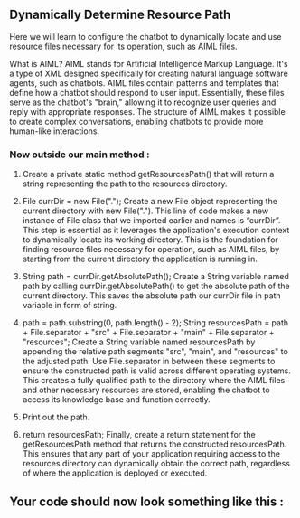 ## Dynamically Determine Resource Path

Here we will learn to configure the chatbot to dynamically locate and use resource files necessary for its operation, such as AIML files. 

What is AIML?
AIML stands for Artificial Intelligence Markup Language. It's a type of XML designed specifically for creating natural language software agents, such as chatbots. AIML files contain patterns and templates that define how a chatbot should respond to user input. Essentially, these files serve as the chatbot's "brain," allowing it to recognize user queries and reply with appropriate responses. The structure of AIML makes it possible to create complex conversations, enabling chatbots to provide more human-like interactions.

### Now outside our main method :

1. Create a private static method getResourcesPath() that will return a string representing the path to the resources directory.

2. File currDir = new File(".");
Create a new File object representing the current directory with new File("."). This line of code makes a new instance of File class that we imported earlier and names is “currDir”. This step is essential as it leverages the application's execution context to dynamically locate its working directory. This is the foundation for finding resource files necessary for operation, such as AIML files, by starting from the current directory the application is running in.

3. String path = currDir.getAbsolutePath();
Create a String variable named path by calling currDir.getAbsolutePath() to get the absolute path of the current directory. This saves the absolute path our currDir file in path
variable in form of string. 

4. path = path.substring(0, path.length() - 2);
   String resourcesPath = path + File.separator + "src" + File.separator + "main" + File.separator + "resources";
Create a String variable named resourcesPath by appending the relative path segments "src", "main", and "resources" to the adjusted path. Use File.separator in between these segments to ensure the constructed path is valid across different operating systems. This creates a fully qualified path to the directory where the AIML files and other necessary resources are stored, enabling the chatbot to access its knowledge base and function correctly.

5. Print out the path.
  
6. return resourcesPath;
Finally, create a return statement for the getResourcesPath method that returns the constructed resourcesPath. This ensures that any part of your application requiring access to the resources directory can dynamically obtain the correct path, regardless of where the application is deployed or executed.

## Your code should now look something like this :
